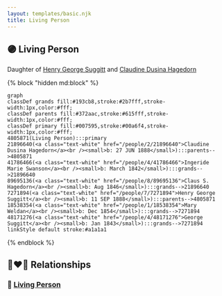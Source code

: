 ```yaml
---
layout: templates/basic.njk
title: Living Person
---
```

## 🟣 Living Person

Daughter of [Henry George Suggitt](/people/7/7271894) and [Claudine Dusina Hagedorn](/people/2/21896640)

{% block "hidden md:block" %}
```mermaid
graph
classDef grands fill:#193cb8,stroke:#2b7fff,stroke-width:1px,color:#fff;
classDef parents fill:#372aac,stroke:#615fff,stroke-width:1px,color:#fff;
classDef primary fill:#007595,stroke:#00a6f4,stroke-width:1px,color:#fff;
4805871(Living Person):::primary
21896640(<a class="text-white" href="/people/2/21896640">Claudine Dusina Hagedorn</a><br /><small>b: 27 JUN 1888</small>):::parents-->4805871
41786466(<a class="text-white" href="/people/4/41786466">Ingeride Marie Swanson</a><br /><small>b: March 1842</small>):::grands-->21896640
89695136(<a class="text-white" href="/people/8/89695136">Claus S. Hagedorn</a><br /><small>b: Aug 1846</small>):::grands-->21896640
7271894(<a class="text-white" href="/people/7/7271894">Henry George Suggitt</a><br /><small>b: 11 SEP 1888</small>):::parents-->4805871
18538354(<a class="text-white" href="/people/1/18538354">Mary Weldan</a><br /><small>b: Dec 1854</small>):::grands-->7271894
48171276(<a class="text-white" href="/people/4/48171276">George Suggitt</a><br /><small>b: Jan 1843</small>):::grands-->7271894
linkStyle default stroke:#a1a1a1
```
{% endblock %}

## 👩‍❤️‍👨 Relationships

### 🔵 [Living Person](/people/5/51686954)
